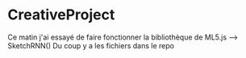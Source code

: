# CreativeProject
Ce matin j'ai essayé de faire fonctionner la bibliothèque de ML5.js --> SketchRNN()
Du coup y a les fichiers dans le repo
